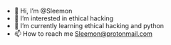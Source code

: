 - 👋 Hi, I’m @Sleemon
- 👀 I’m interested in ethical  hacking
- 🌱 I’m currently learning ethical hacking and python
- 📫 How to reach me Sleemon@protonmail.com
